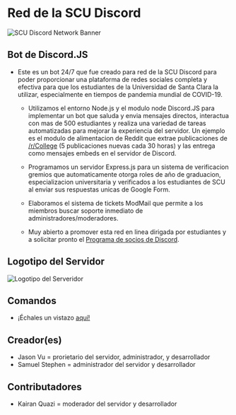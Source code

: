 # Red de la SCU Discord

![SCU Discord Network Banner](https://github.com/jasonanhvu/scu-discord-bot/blob/master/assets/scu_banner.png?raw=true)

## Bot de Discord.JS
- Este es un bot 24/7 que fue creado para red de la SCU Discord para poder proporcionar una plataforma de redes sociales completa y efectiva para que los estudiantes de la Universidad de Santa Clara la utilizar, especialmente en tiempos de pandemia mundial de COVID-19. 

  - Utilizamos el entorno Node.js y el modulo node Discord.JS para implementar un bot que saluda y envia mensajes directos,
interactua con mas de 500 estudiantes y realiza una variedad de tareas automatizadas para mejorar la experiencia del servidor. Un ejemplo es el modulo de alimentacion de Reddit que extrae publicaciones de [/r/College](https://reddit.com/r/college) (5 publicaciones nuevas cada 30 horas) y las entrega como mensajes embeds en el servidor de Discord.

  - Programamos un servidor Express.js para un sistema de verificacion gremios que automaticamente otorga roles de año de graduacion, especializacion universitaria y verificados a los estudiantes de SCU al enviar sus respuestas unicas de Google Form.

  - Elaboramos el sistema de tickets ModMail que permite a los miembros buscar soporte inmediato de administradores/moderadores.

  - Muy abierto a promover esta red en linea dirigada por estudiantes y a solicitar pronto el [Programa de socios de Discord](https://discord.com/partners).

## Logotipo del Servidor
![Logotipo del Serveridor](https://github.com/jasonanhvu/scu-discord-bot/blob/master/assets/logo-pic.png?raw=true)

## Comandos
- ¡Échales un vistazo [aquí!](https://github.com/jasonanhvu/scu-discord-bot/tree/master/commands)

## Creador(es)
- Jason Vu = prorietario del servidor, administrador, y desarrollador
- Samuel Stephen = administrador del servidor y desarrollador

## Contributadores
- Kairan Quazi = moderador del servidor y desarrollador
